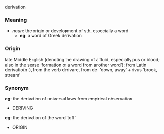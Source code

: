 derivation
### Meaning
+ _noun_: the origin or development of sth, especially a word
	+ __eg__: a word of Greek derivation

### Origin

late Middle English (denoting the drawing of a fluid, especially pus or blood; also in the sense ‘formation of a word from another word’): from Latin derivatio(n-), from the verb derivare, from de- ‘down, away’ + rivus ‘brook, stream’

### Synonym

__eg__: the derivation of universal laws from empirical observation

+ DERIVING

__eg__: the derivation of the word ‘toff’ 

+ ORIGIN


